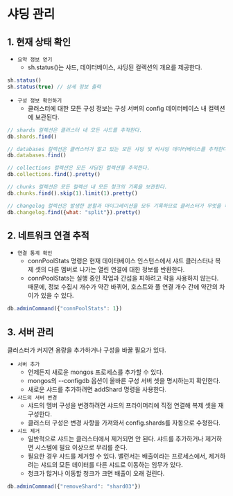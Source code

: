 # 샤딩 관리

## 1. 현재 상태 확인

 - `요약 정보 얻기`
    - sh.status()는 샤드, 데이터베이스, 샤딩된 컬렉션의 개요를 제공한다.
```javascript
sh.status()
sh.status(true) // 상세 정보 출력
```

 - `구성 정보 확인하기`
    - 클러스터에 대한 모든 구성 정보는 구성 서버의 config 데이터베이스 내 컬렉션에 보관된다.
```javascript
// shards 컬렉션은 클러스터 내 모든 샤드를 추적한다.
db.shards.find()

// databases 컬렉션은 클러스터가 알고 있는 모든 샤딩 및 비샤딩 데이터베이스를 추적한다.
db.databases.find()

// collections 컬렉션은 모든 샤딩된 컬렉션을 추적한다.
db.collections.find().pretty()

// chunks 컬렉션은 모든 컬렉션 내 모든 청크의 기록을 보관한다.
db.chunks.find().skip(1).limit(1).pretty()

// changelog 컬렉션은 발생한 분할과 마이그레이션을 모두 기록하므로 클러스터가 무엇을 하고 있는지 추적한다.
db.changelog.find({what: "split"}).pretty()
```

## 2. 네트워크 연결 추적

 - `연결 통계 확인`
    - connPoolStats 명령은 현재 데이터베이스 인스턴스에서 샤드 클러스터나 복제 셋의 다른 멤버로 나가는 열린 연결에 대한 정보를 반환한다.
    - connPoolStats는 실행 중인 작업과 간섭을 피하려고 락을 사용하지 않는다. 때문에, 정보 수집시 개수가 약간 바뀌어, 호스트와 풀 연결 개수 간에 약간의 차이가 있을 수 있다.
```javascript
db.adminCommand({"connPoolStats": 1})
```

## 3. 서버 관리

클러스터가 커지면 용량을 추가하거나 구성을 바꿀 필요가 있다.

 - `서버 추가`
    - 언제든지 새로운 mongos 프로세스를 추가할 수 있다.
    - mongos의 --configdb 옵션이 올바른 구성 서버 셋을 명시하는지 확인한다.
    - 새로운 샤드를 추가하려면 addShard 명령을 사용한다.
 - `샤드의 서버 변경`
    - 샤드의 멤버 구성을 변경하려면 샤드의 프라이머리에 직접 연결해 복제 셋을 재구성한다.
    - 클러스터 구성은 변경 사항을 가져와서 config.shards를 자동으로 수정한다.
 - `샤드 제거`
    - 일반적으로 샤드는 클러스터에서 제거되면 안 된다. 샤드를 추가하거나 제거하면 시스템에 필요 이상으로 무리를 준다.
    - 필요한 경우 샤드를 제거할 수 있다. 밸런서는 배출이라는 프로세스에서, 제거하려는 샤드의 모든 데이터를 다른 샤드로 이동하는 임무가 있다.
    - 청크가 많거나 이동할 청크가 크면 배출이 오래 걸린다.
```javascript
db.adminCommnad({"removeShard": "shard03"})
```
